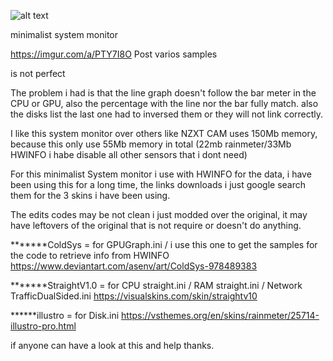 ![alt text](https://i.imgur.com/HyNYJIT.png)

minimalist system monitor

https://imgur.com/a/PTY7I8O Post varios samples

is not perfect

The problem i had is that the line graph doesn't follow the bar meter in the CPU or GPU, also the percentage with the line nor the bar fully match.
also the disks list the last one had to inversed them or they will not link correctly.

I like this system monitor over others like NZXT CAM uses 150Mb memory, because this only use 55Mb memory in total (22mb rainmeter/33Mb HWINFO i habe disable all other sensors that i dont need)

For this minimalist System monitor i use with HWINFO for the data, i have been using this for a long time, the links downloads i just google search them for the 3 skins i have been using.

The edits codes may be not clean i just modded over the original, it may have leftovers of the original that is not require or doesn't do anything.

*******ColdSys = for GPUGraph.ini / i use this one to get the samples for the code to retrieve info from HWINFO
https://www.deviantart.com/asenv/art/ColdSys-978489383

*******StraightV1.0 = for CPU straight.ini / RAM straight.ini / Network TrafficDualSided.ini
https://visualskins.com/skin/straightv10

******illustro = for Disk.ini
https://vsthemes.org/en/skins/rainmeter/25714-illustro-pro.html

if anyone can have a look at this and help thanks.
